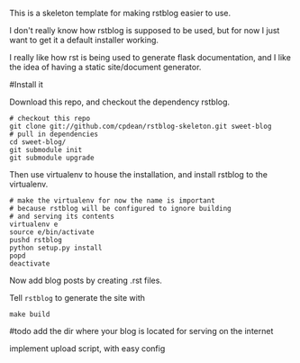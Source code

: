 This is a skeleton template for making rstblog easier to use.

I don't really know how rstblog is supposed to be used, but
for now I just want to get it a default installer working.

I really like how rst is being used to generate flask documentation,
and I like the idea of having a static site/document generator.

#Install it

Download this repo, and checkout the dependency rstblog.

    # checkout this repo
    git clone git://github.com/cpdean/rstblog-skeleton.git sweet-blog
    # pull in dependencies
    cd sweet-blog/
    git submodule init
    git submodule upgrade


Then use virtualenv to house the installation, and install rstblog to the virtualenv.

    # make the virtualenv for now the name is important
    # because rstblog will be configured to ignore building
    # and serving its contents
    virtualenv e
    source e/bin/activate
    pushd rstblog
    python setup.py install
    popd
    deactivate

Now add blog posts by creating .rst files.

Tell `rstblog` to generate the site with

    make build

#todo
add the dir where your blog is located for serving on the internet

implement upload script, with easy config
